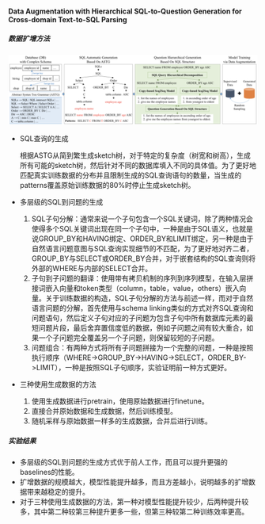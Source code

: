 #### Data Augmentation with Hierarchical SQL-to-Question Generation for Cross-domain Text-to-SQL Parsing

##### 数据扩增方法

![overview](asset/overview.png)

* SQL查询的生成

  根据ASTG从简到繁生成sketch树，对于特定的复杂度（树宽和树高），生成所有可能的sketch树，然后针对不同的数据库填入不同的具体值。为了更好地匹配真实训练数据的分布并且限制生成的SQL查询语句的数量，当生成的patterns覆盖原始训练数据的80%时停止生成sketch树。

* 多层级的SQL到问题的生成

  1. SQL子句分解：通常来说一个子句包含一个SQL关键词，除了两种情况会使得多个SQL关键词出现在同一个子句中，一种是由于SQL语义，也就是说GROUP_BY和HAVING绑定、ORDER_BY和LIMIT绑定，另一种是由于自然语言问题意图与SQL查询实现细节的不匹配，为了更好地对齐二者，GROUP_BY与SELECT或ORDER_BY合并，对于嵌套结构的SQL查询则将外部的WHERE与内部的SELECT合并。
  2. 子句到子问题的翻译：使用带有拷贝机制的序列到序列模型，在输入层拼接词嵌入向量和token类型（column，table，value，others）嵌入向量。关于训练数据的构造，SQL子句分解的方法与前述一样，而对于自然语言问题的分解，首先使用与schema linking类似的方式对齐SQL查询和问题语句，然后定义子句对应的子问题为包含子句中所有数据库元素的最短问题片段，最后舍弃置信度低的数据，例如子问题之间有较大重合，如果一个子问题完全覆盖另一个子问题，则保留较短的子问题。
  3. 问题组合：有两种方式将所有子问题拼接为一个完整的问题，一种是按照执行顺序（WHERE->GROUP_BY->HAVING->SELECT，ORDER_BY->LIMIT），一种是按照SQL子句顺序，实验证明前一种方式更好。
  
* 三种使用生成数据的方法

  1. 使用生成数据进行pretrain，使用原始数据进行finetune。
  2. 直接合并原始数据和生成数据，然后训练模型。
  3. 随机采样与原始数据一样多的生成数据，合并后进行训练。

##### 实验结果

* 多层级的SQL到问题的生成方式优于前人工作，而且可以提升更强的baselines的性能。
* 扩增数据的规模越大，模型性能提升越多，而且方差越小，说明越多的扩增数据带来越稳定的提升。
* 对于三种使用生成数据的方法，第一种对模型性能提升较少，后两种提升较多，其中第二种较第三种提升更多一些，但第三种较第二种训练效率更高。
